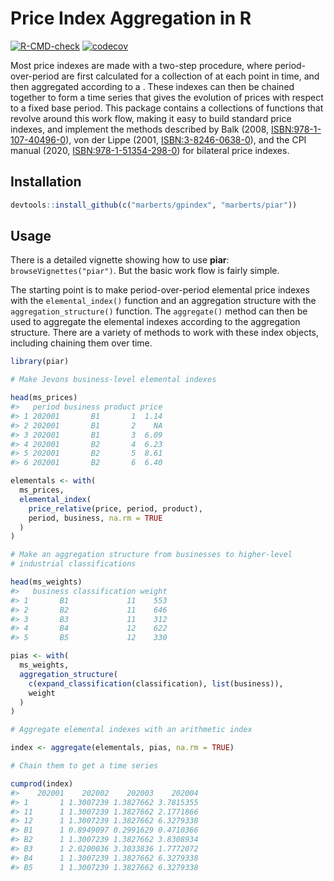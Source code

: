 
<!-- README.md is generated from README.Rmd. Please edit that file. -->

# Price Index Aggregation in R

<!-- badges: start -->

[![R-CMD-check](https://github.com/marberts/piar/workflows/R-CMD-check/badge.svg)](https://github.com/marberts/piar/actions)
[![codecov](https://codecov.io/gh/marberts/piar/branch/master/graph/badge.svg?token=lHDHsGHsLd)](https://codecov.io/gh/marberts/piar)
<!-- badges: end -->

Most price indexes are made with a two-step procedure, where
period-over-period are first calculated for a collection of at each
point in time, and then aggregated according to a . These indexes can
then be chained together to form a time series that gives the evolution
of prices with respect to a fixed base period. This package contains a
collections of functions that revolve around this work flow, making it
easy to build standard price indexes, and implement the methods
described by Balk (2008, <ISBN:978-1-107-40496-0>), von der Lippe (2001,
<ISBN:3-8246-0638-0>), and the CPI manual (2020,
<ISBN:978-1-51354-298-0>) for bilateral price indexes.

## Installation

``` r
devtools::install_github(c("marberts/gpindex", "marberts/piar"))
```

## Usage

There is a detailed vignette showing how to use **piar**:
`browseVignettes("piar")`. But the basic work flow is fairly simple.

The starting point is to make period-over-period elemental price indexes
with the `elemental_index()` function and an aggregation structure with
the `aggregation_structure()` function. The `aggregate()` method can
then be used to aggregate the elemental indexes according to the
aggregation structure. There are a variety of methods to work with these
index objects, including chaining them over time.

``` r
library(piar)

# Make Jevons business-level elemental indexes

head(ms_prices)
#>   period business product price
#> 1 202001       B1       1  1.14
#> 2 202001       B1       2    NA
#> 3 202001       B1       3  6.09
#> 4 202001       B2       4  6.23
#> 5 202001       B2       5  8.61
#> 6 202001       B2       6  6.40

elementals <- with(
  ms_prices, 
  elemental_index(
    price_relative(price, period, product), 
    period, business, na.rm = TRUE
  )
)

# Make an aggregation structure from businesses to higher-level
# industrial classifications

head(ms_weights)
#>   business classification weight
#> 1       B1             11    553
#> 2       B2             11    646
#> 3       B3             11    312
#> 4       B4             12    622
#> 5       B5             12    330

pias <- with(
  ms_weights,
  aggregation_structure(
    c(expand_classification(classification), list(business)),
    weight
  )
)

# Aggregate elemental indexes with an arithmetic index

index <- aggregate(elementals, pias, na.rm = TRUE)

# Chain them to get a time series

cumprod(index)
#>    202001    202002    202003    202004
#> 1       1 1.3007239 1.3827662 3.7815355
#> 11      1 1.3007239 1.3827662 2.1771866
#> 12      1 1.3007239 1.3827662 6.3279338
#> B1      1 0.8949097 0.2991629 0.4710366
#> B2      1 1.3007239 1.3827662 3.8308934
#> B3      1 2.0200036 3.3033836 1.7772072
#> B4      1 1.3007239 1.3827662 6.3279338
#> B5      1 1.3007239 1.3827662 6.3279338
```
